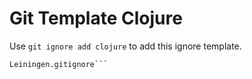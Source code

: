 Git Template Clojure
===

Use `git ignore add clojure` to add this ignore template.

```
Leiningen.gitignore```
